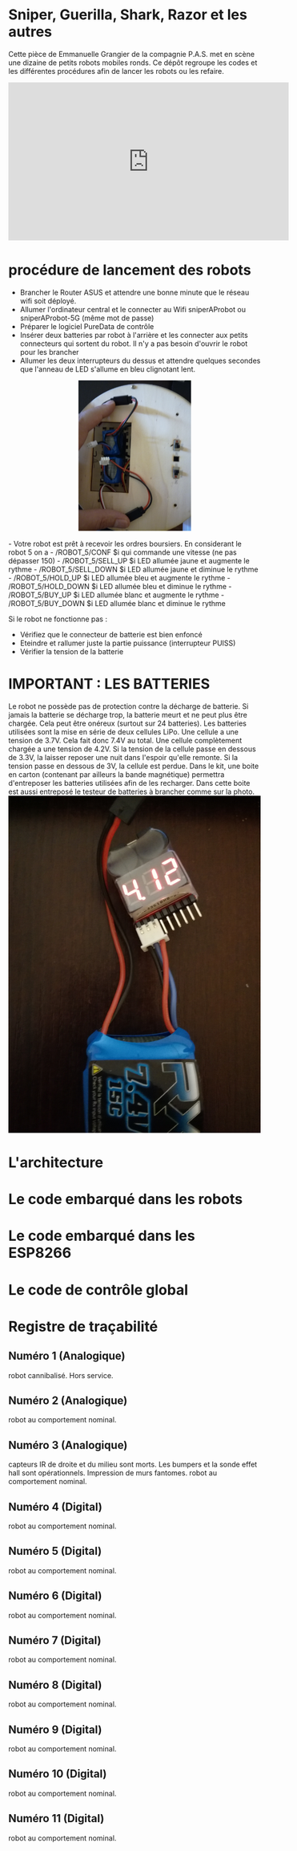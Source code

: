 Sniper, Guerilla, Shark, Razor et les autres
============================================

Cette pièce de Emmanuelle Grangier de la compagnie P.A.S. met en scène une
dizaine de petits robots mobiles ronds. Ce dépôt regroupe les codes et les
différentes procédures afin de lancer les robots ou les refaire.

<iframe width="560" height="315" src="https://www.youtube.com/embed/KFx6Ewun1QE" frameborder="0" allow="autoplay; encrypted-media" allowfullscreen></iframe>

# procédure de lancement des robots

- Brancher le Router ASUS et attendre une bonne minute que le réseau wifi soit déployé.
- Allumer l'ordinateur central et le connecter au Wifi sniperAProbot ou sniperAProbot-5G (même mot de passe)
- Préparer le logiciel PureData de contrôle
- Insérer deux batteries par robot à l'arrière et les connecter aux petits connecteurs qui sortent du robot. Il n'y a pas besoin d'ouvrir le robot pour les brancher
- Allumer les deux interrupteurs du dessus et attendre quelques secondes que l'anneau de LED s'allume en bleu clignotant lent.
<p align="center">
  <img height="300" src="https://github.com/ThotAlion/Sniper/blob/master/IMG_20180719_160841.jpg">
</p>
- Votre robot est prêt à recevoir les ordres boursiers. En considerant le robot 5 on a
- /ROBOT_5/CONF $i qui commande une vitesse (ne pas dépasser 150)
- /ROBOT_5/SELL_UP $i LED allumée jaune et augmente le rythme
- /ROBOT_5/SELL_DOWN $i LED allumée jaune et diminue le rythme
- /ROBOT_5/HOLD_UP $i LED allumée bleu et augmente le rythme
- /ROBOT_5/HOLD_DOWN $i LED allumée bleu et diminue le rythme
- /ROBOT_5/BUY_UP $i LED allumée blanc et augmente le rythme
- /ROBOT_5/BUY_DOWN $i LED allumée blanc et diminue le rythme

Si le robot ne fonctionne pas :
- Vérifiez que le connecteur de batterie est bien enfoncé
- Eteindre et rallumer juste la partie puissance (interrupteur PUISS)
- Vérifier la tension de la batterie

# IMPORTANT : LES BATTERIES
Le robot ne possède pas de protection contre la décharge de batterie. Si jamais la batterie se décharge trop, la batterie meurt et ne peut plus être chargée. Cela peut être onéreux (surtout sur 24 batteries).
Les batteries utilisées sont la mise en série de deux cellules LiPo. Une cellule a une tension de 3.7V. Cela fait donc 7.4V au total.
Une cellule complètement chargée a une tension de 4.2V. Si la tension de la cellule passe en dessous de 3.3V, la laisser reposer une nuit dans l'espoir qu'elle remonte. Si la tension passe en dessous de 3V, la cellule est perdue.
Dans le kit, une boite en carton (contenant par ailleurs la bande magnétique) permettra d'entreposer les batteries utilisées afin de les recharger. Dans cette boite est aussi entreposé le testeur de batteries à brancher comme sur la photo.
![Test batteries](https://github.com/ThotAlion/Sniper/blob/master/IMG_20180719_163603.jpg)


# L'architecture


# Le code embarqué dans les robots


# Le code embarqué dans les ESP8266


# Le code de contrôle global


# Registre de traçabilité

## Numéro 1 (Analogique)
robot cannibalisé. Hors service.
## Numéro 2 (Analogique)
robot au comportement nominal.
## Numéro 3 (Analogique)
capteurs IR de droite et du milieu sont morts. Les bumpers et la sonde effet hall sont opérationnels. Impression de murs fantomes.
robot au comportement nominal.
## Numéro 4 (Digital)
robot au comportement nominal.
## Numéro 5 (Digital)
robot au comportement nominal.
## Numéro 6 (Digital)
robot au comportement nominal.
## Numéro 7 (Digital)
robot au comportement nominal.
## Numéro 8 (Digital)
robot au comportement nominal.
## Numéro 9 (Digital)
robot au comportement nominal.
## Numéro 10 (Digital)
robot au comportement nominal.
## Numéro 11 (Digital)
robot au comportement nominal.

